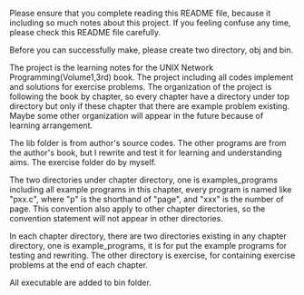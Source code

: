 Please ensure that you complete reading this README file, because it including so much
notes about this project. If you feeling confuse any time, please check this README
file carefully.

Before you can successfully make, please create two directory, obj and bin.

The project is the learning notes for the UNIX Network Programming(Volume1,3rd) book. The
project including all codes implement and solutions for exercise problems. The
organization of the project is following the book by chapter, so every chapter have a
directory under top directory but only if these chapter that there are example problem
existing. Maybe some other organization will appear in the future because of learning
arrangement.

The lib folder is from author's source codes. The other programs are from the author's
book, but I rewrite and test it for learning and understanding aims. The exercise folder
do by myself.

The two directories under chapter directory, one is examples_programs including all
example programs in this chapter, every program is named like "pxx.c", where "p" is the
shorthand of "page", and "xxx" is the number of page. This convention also apply to other
chapter directories, so the convention statement will not appear in other directories.

In each chapter directory, there are two directories existing in any chapter directory,
one is example_programs, it is for put the example programs for testing and rewriting. The
other directory is exercise, for containing exercise problems at the end of each chapter.

All executable are added to bin folder.
